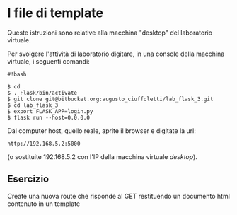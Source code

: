 # I file di template #
Queste istruzioni sono relative alla macchina "desktop" del laboratorio virtuale.

Per svolgere l'attività di laboratorio digitare, in una console della macchina virtuale, i seguenti comandi:

```
#!bash

$ cd
$ . Flask/bin/activate
$ git clone git@bitbucket.org:augusto_ciuffoletti/lab_flask_3.git
$ cd lab_flask_3
$ export FLASK_APP=login.py
$ flask run --host=0.0.0.0
```

Dal computer host, quello reale, aprite il browser e digitate la url:

```
http://192.168.5.2:5000
```

(o sostituite 192.168.5.2 con l'IP della macchina virtuale *desktop*).

## Esercizio ##

Create una nuova route che risponde al GET restituendo un documento html contenuto in un template